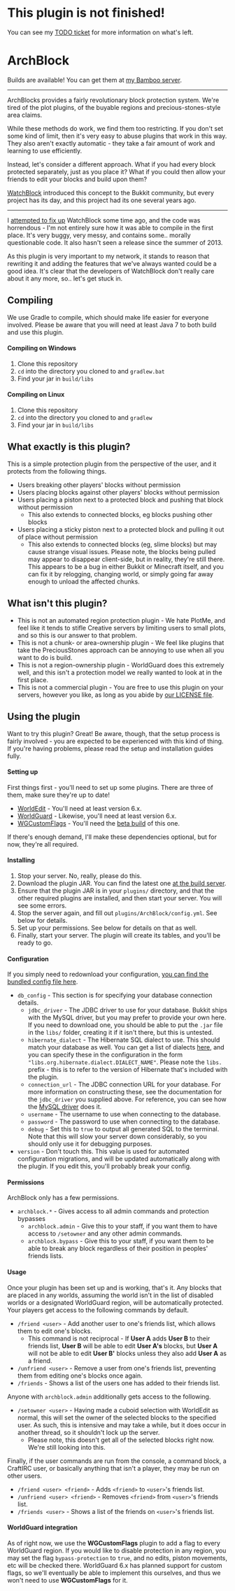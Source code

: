 This plugin is not finished!
============================

You can see my [TODO ticket](https://github.com/TheArchives/ArchBlock/issues/1) for more information on what's left.

ArchBlock
=========

Builds are available! You can get them at [my Bamboo server](http://bamboo.gserv.me/browse/PLUG-BLOCK/latest).

---

ArchBlocks provides a fairly revolutionary block protection system. We're tired
of the plot plugins, of the buyable regions and precious-stones-style area claims.

While these methods do work, we find them too restricting. If you don't set some kind of
limit, then it's very easy to abuse plugins that work in this way. They also aren't
exactly automatic - they take a fair amount of work and learning to use efficiently.

Instead, let's consider a different approach. What if you had every block protected
separately, just as you place it? What if you could then allow your friends to edit
your blocks and build upon them?

[WatchBlock](http://dev.bukkit.org/bukkit-plugins/watchblock-refired/) introduced
this concept to the Bukkit community, but every project has its day, and this project
had its one several years ago.

---

I [attempted to fix up](https://github.com/gdude2002/WatchBlock) WatchBlock some time
ago, and the code was horrendous - I'm not entirely sure how it was able to compile
in the first place. It's very buggy, very messy, and contains some.. morally questionable
code. It also hasn't seen a release since the summer of 2013.

As this plugin is very important to my network, it stands to reason that rewriting it
and adding the features that we've always wanted could be a good idea. It's clear that
the developers of WatchBlock don't really care about it any more, so.. let's get stuck
in.

Compiling
---------

We use Gradle to compile, which should make life easier for everyone involved. Please
be aware that you will need at least Java 7 to both build and use this plugin.

#### Compiling on Windows

1. Clone this repository
2. `cd` into the directory you cloned to and `gradlew.bat`
3. Find your jar in `build/libs`

#### Compiling on Linux

1. Clone this repository
2. `cd` into the directory you cloned to and `gradlew`
3. Find your jar in `build/libs`

What exactly is this plugin?
----------------------------

This is a simple protection plugin from the perspective of the user, and it protects from the
following things.

* Users breaking other players' blocks without permission
* Users placing blocks against other players' blocks without permission
* Users placing a piston next to a protected block and pushing that block without permission
  * This also extends to connected blocks, eg blocks pushing other blocks
* Users placing a sticky piston next to a protected block and pulling it out of place without
  permission
  * This also extends to connected blocks (eg, slime blocks) but may cause strange visual issues.
    Please note, the blocks being pulled may appear to disappear client-side, but in reality, they're
    still there. This appears to be a bug in either Bukkit or Minecraft itself, and you can fix it
    by relogging, changing world, or simply going far away enough to unload the affected chunks.

What **isn't** this plugin?
---------------------------

* This is not an automated region protection plugin - We hate PlotMe, and feel like it tends to stifle
  Creative servers by limiting users to small plots, and so this is our answer to that problem.
* This is not a chunk- or area-ownership plugin - We feel like plugins that take the PreciousStones
  approach can be annoying to use when all you want to do is build.
* This is not a region-ownership plugin - WorldGuard does this extremely well, and this isn't a
  protection model we really wanted to look at in the first place.
* This is not a commercial plugin - You are free to use this plugin on your servers, however you
  like, as long as you abide by [our LICENSE file](https://github.com/TheArchives/ArchBlock/blob/master/LICENSE).

Using the plugin
----------------

Want to try this plugin? Great! Be aware, though, that the setup process is fairly
involved - you are expected to be experienced with this kind of thing. If you're having
problems, please read the setup and installation guides fully.

#### Setting up

First things first - you'll need to set up some plugins. There are three of them, make sure
they're up to date!

* [WorldEdit](http://dev.bukkit.org/bukkit-plugins/worldedit/) - You'll need at least version 6.x.
* [WorldGuard](http://dev.bukkit.org/bukkit-plugins/worldguard/) - Likewise, you'll need at least
  version 6.x.
* [WGCustomFlags](http://dev.bukkit.org/bukkit-plugins/worldguard-custom-flags/) - You'll need the
  [beta build](http://ci.mewin.de/job/WGCustomFlags/) of this one.

If there's enough demand, I'll make these dependencies optional, but for now, they're all required.

#### Installing

1. Stop your server. No, really, please do this.
2. Download the plugin JAR. You can find the latest one [at the build server](http://bamboo.gserv.me/browse/PLUG-BLOCK/latest/).
3. Ensure that the plugin JAR is in your `plugins/` directory, and that the other required plugins
   are installed, and then start your server. You will see some errors.
4. Stop the server again, and fill out `plugins/ArchBlock/config.yml`. See below for details.
5. Set up your permissions. See below for details on that as well.
6. Finally, start your server. The plugin will create its tables, and you'll be ready to go.

#### Configuration

If you simply need to redownload your configuration,
[you can find the bundled config file here](https://github.com/TheArchives/ArchBlock/blob/master/src/main/resources/config.yml).

* `db_config` - This section is for specifying your database connection details.
    * `jdbc_driver` - The JDBC driver to use for your database. Bukkit ships with the MySQL driver,
      but you may prefer to provide your own here. If you need to download one, you should be able
      to put the `.jar` file in the `libs/` folder, creating it if it isn't there, but this is untested.
    * `hibernate_dialect` - The Hibernate SQL dialect to use. This should match your database as well.
      You can get a list of dialects [here](https://docs.jboss.org/hibernate/orm/3.5/api/org/hibernate/dialect/package-summary.html),
      and you can specify these in the configuration in the form `"libs.org.hibernate.dialect.DIALECT_NAME"`.
      Please note the `libs.` prefix - this is to refer to the version of Hibernate that's included with the
      plugin.
    * `connection_url` - The JDBC connection URL for your database. For more information on constructing these,
      see the documentation for the `jdbc_driver` you supplied above. For reference, you can see how the
      [MySQL driver](https://dev.mysql.com/doc/connector-j/en/connector-j-reference-configuration-properties.html)
      does it.
    * `username` - The username to use when connecting to the database.
    * `password` - The password to use when connecting to the database.
    * `debug` - Set this to `true` to output all generated SQL to the terminal. Note that this will slow your
      server down considerably, so you should only use it for debugging purposes.
* `version` - Don't touch this. This value is used for automated configuration migrations, and will be
  updated automatically along with the plugin. If you edit this, you'll probably break your config.

#### Permissions

ArchBlock only has a few permissions.

* `archblock.*` - Gives access to all admin commands and protection bypasses
    * `archblock.admin` - Give this to your staff, if you want them to have access to `/setowner` and
      any other admin commands.
    * `archblock.bypass` - Give this to your staff, if you want them to be able to break any block
      regardless of their position in peoples' friends lists.

#### Usage

Once your plugin has been set up and is working, that's it. Any blocks that are placed in any worlds,
assuming the world isn't in the list of disabled worlds or a designated WorldGuard region, will be
automatically protected. Your players get access to the following commands by default.

* `/friend <user>` - Add another user to one's friends list, which allows them to edit one's blocks.
    * This command is not reciprocal - If **User A** adds **User B** to their friends list, **User B**
      will be able to edit **User A's** blocks, but **User A** will not be able to edit **User B'**
      blocks unless they also add **User A** as a friend.
* `/unfriend <user>` - Remove a user from one's friends list, preventing them from editing one's blocks
  once again.
* `/friends` - Shows a list of the users one has added to their friends list.

Anyone with `archblock.admin` additionally gets access to the following.

* `/setowner <user>` - Having made a cuboid selection with WorldEdit as normal, this will set the owner
  of the selected blocks to the specified user. As such, this is intensive and may take a while, but it
  does occur in another thread, so it shouldn't lock up the server.
    * Please note, this doesn't get all of the selected blocks right now. We're still looking into this.

Finally, if the user commands are run from the console, a command block, a CraftIRC user, or basically
anything that isn't a player, they may be run on other users.

* `/friend <user> <friend>` - Adds `<friend>` to `<user>`'s friends list.
* `/unfriend <user> <friend>` - Removes `<friend>` from `<user>`'s friends list.
* `/friends <user>` - Shows a list of the friends on `<user>`'s friends list.

#### WorldGuard integration

As of right now, we use the **WGCustomFlags** plugin to add a flag to every WorldGuard region. If
you would like to disable protection in any region, you may set the flag `bypass-protection` to
`true`, and no edits, piston movements, etc will be checked there. WorldGuard 6.x has planned support
for custom flags, so we'll eventually be able to implement this ourselves, and thus we won't need
to use **WGCustomFlags** for it.

